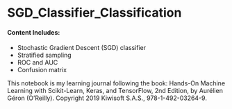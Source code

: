 # SGD_Classifier_Classification

#### Content Includes:
- Stochastic Gradient Descent (SGD) classifier
- Stratified sampling
- ROC and AUC
- Confusion matrix

This notebook is my learning journal following the book:
Hands-On Machine Learning with
Scikit-Learn, Keras, and TensorFlow, 2nd Edition, by Aurélien Géron (O’Reilly).
Copyright 2019 Kiwisoft S.A.S., 978-1-492-03264-9.
